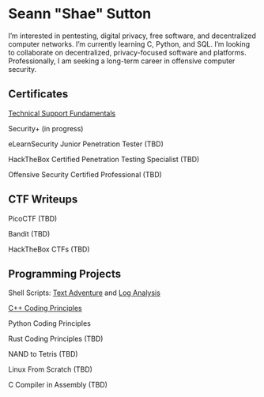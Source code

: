 <h1>Seann "Shae" Sutton</h1>
I’m interested in pentesting, digital privacy, free software, and decentralized computer networks. I’m currently learning C, Python, and SQL. I’m looking to collaborate on decentralized, privacy-focused software and platforms. Professionally, I am seeking a long-term career in offensive computer security.
<h2>Certificates</h2>

[Technical Support Fundamentals](https://www.coursera.org/account/accomplishments/certificate/JPGQ3YYJJAWB)

Security+ (in progress)

eLearnSecurity Junior Penetration Tester (TBD)

HackTheBox Certified Penetration Testing Specialist (TBD)

Offensive Security Certified Professional (TBD)

<h2>CTF Writeups</h2>

PicoCTF (TBD)

Bandit (TBD)

HackTheBox CTFs (TBD)
<h2>Programming Projects</h2>

Shell Scripts: [Text Adventure](https://github.com/s-sutton/Bash-Text-Adventure) and [Log Analysis](https://github.com/s-sutton/first_shell_script)

[C++ Coding Principles](https://github.com/s-sutton/2020_PROJECTS)

Python Coding Principles

Rust Coding Principles (TBD)

NAND to Tetris (TBD)

Linux From Scratch (TBD)

C Compiler in Assembly (TBD)
